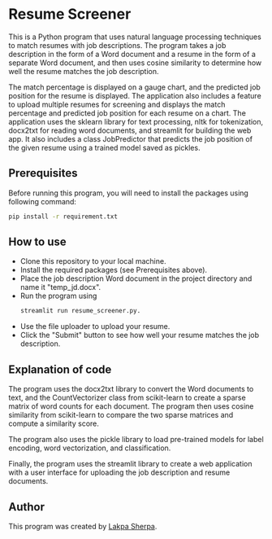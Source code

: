 # Resume Screener
This is a Python program that uses natural language processing techniques to match resumes with job descriptions. The program takes a job description in the form of a Word document and a resume in the form of a separate Word document, and then uses cosine similarity to determine how well the resume matches the job description.

The match percentage is displayed on a gauge chart, and the predicted job position for the resume is displayed. The application also includes a feature to upload multiple resumes for screening and displays the match percentage and predicted job position for each resume on a chart. The application uses the sklearn library for text processing, nltk for tokenization, docx2txt for reading word documents, and streamlit for building the web app. It also includes a class JobPredictor that predicts the job position of the given resume using a trained model saved as pickles.

## Prerequisites
Before running this program, you will need to install the packages using following command:
```sh 
pip install -r requirement.txt
```

## How to use
- Clone this repository to your local machine.
- Install the required packages (see Prerequisites above).
- Place the job description Word document in the project directory and name it "temp_jd.docx".
- Run the program using 
    ```sh
    streamlit run resume_screener.py.
    ````
- Use the file uploader to upload your resume.
- Click the "Submit" button to see how well your resume matches the job description.

## Explanation of code
The program uses the docx2txt library to convert the Word documents to text, and the CountVectorizer class from scikit-learn to create a sparse matrix of word counts for each document. The program then uses cosine similarity from scikit-learn to compare the two sparse matrices and compute a similarity score.

The program also uses the pickle library to load pre-trained models for label encoding, word vectorization, and classification.

Finally, the program uses the streamlit library to create a web application with a user interface for uploading the job description and resume documents.

## Author
This program was created by [Lakpa Sherpa](https://slakpa.com.np).